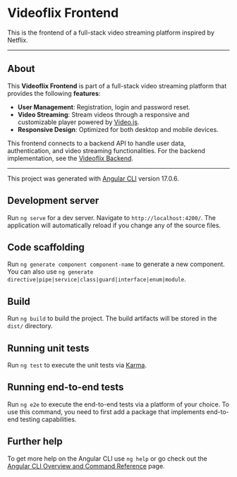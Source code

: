 # Videoflix Frontend

This is the frontend of a full-stack video streaming platform inspired by Netflix.

---

## About

This **Videoflix Frontend** is part of a full-stack video streaming platform that provides the following **features**:
- **User Management**: Registration, login and password reset.
- **Video Streaming**: Stream videos through a responsive and customizable player powered by [Video.js](https://videojs.com/).
- **Responsive Design**: Optimized for both desktop and mobile devices.

This frontend connects to a backend API to handle user data, authentication, and video streaming functionalities.
For the backend implementation, see the [Videoflix Backend](https://github.com/MarcelDechant/Videoflix_backend).

---
This project was generated with [Angular CLI](https://github.com/angular/angular-cli) version 17.0.6.

## Development server

Run `ng serve` for a dev server. Navigate to `http://localhost:4200/`. The application will automatically reload if you change any of the source files.

## Code scaffolding

Run `ng generate component component-name` to generate a new component. You can also use `ng generate directive|pipe|service|class|guard|interface|enum|module`.

## Build

Run `ng build` to build the project. The build artifacts will be stored in the `dist/` directory.

## Running unit tests

Run `ng test` to execute the unit tests via [Karma](https://karma-runner.github.io).

## Running end-to-end tests

Run `ng e2e` to execute the end-to-end tests via a platform of your choice. To use this command, you need to first add a package that implements end-to-end testing capabilities.

## Further help

To get more help on the Angular CLI use `ng help` or go check out the [Angular CLI Overview and Command Reference](https://angular.io/cli) page.